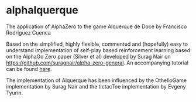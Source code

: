 # alphalquerque

The application of AlphaZero to the game Alquerque de Doce by Francisco Rodríguez Cuenca

Based on the simplified, highly flexible, commented and (hopefully) easy to understand implementation of self-play based reinforcement learning based on the AlphaGo Zero paper (Silver et al) developed by Surag Nair on https://github.com/suragnair/alpha-zero-general. An accompanying tutorial can be found [here](http://web.stanford.edu/~surag/posts/alphazero.html). 

The implementation of Alquerque has been influenced by the OthelloGame implementation by Surag Nair and the tictacToe implementation by Evgeny Tyurin.

